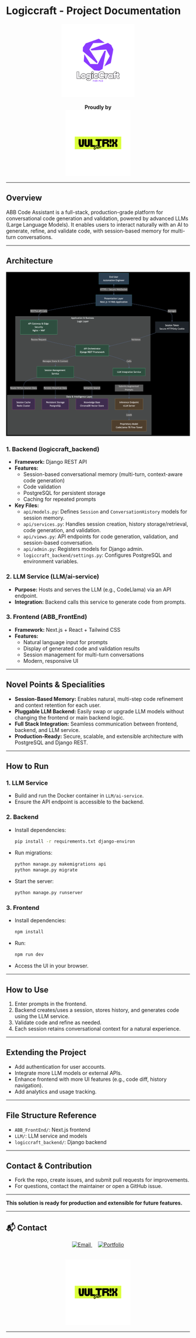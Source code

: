 

# Logiccraft - Project Documentation
<p align="center">
  <img src="./LogicCraftABB.png" alt="LogicCraft Logo" width="200"/>
</p>

<p align="center" style="margin-top: 16px;">
  <b>Proudly by</b><br>
  <img src="./Vultr!x.png" alt="Vultrix One Logo" width="180"/>
</p>

---

## Overview
ABB Code Assistant is a full-stack, production-grade platform for conversational code generation and validation, powered by advanced LLMs (Large Language Models). It enables users to interact naturally with an AI to generate, refine, and validate code, with session-based memory for multi-turn conversations.

---

## Architecture
![Architecture Diagram](./architecture.png)
### 1. Backend (logiccraft_backend)
- **Framework:** Django REST API
- **Features:**
  - Session-based conversational memory (multi-turn, context-aware code generation)
  - Code validation
  - PostgreSQL for persistent storage
  - Caching for repeated prompts
- **Key Files:**
  - `api/models.py`: Defines `Session` and `ConversationHistory` models for session memory.
  - `api/services.py`: Handles session creation, history storage/retrieval, code generation, and validation.
  - `api/views.py`: API endpoints for code generation, validation, and session-based conversation.
  - `api/admin.py`: Registers models for Django admin.
  - `logiccraft_backend/settings.py`: Configures PostgreSQL and environment variables.

### 2. LLM Service (LLM/ai-service)
- **Purpose:** Hosts and serves the LLM (e.g., CodeLlama) via an API endpoint.
- **Integration:** Backend calls this service to generate code from prompts.

### 3. Frontend (ABB_FrontEnd)
- **Framework:** Next.js + React + Tailwind CSS
- **Features:**
  - Natural language input for prompts
  - Display of generated code and validation results
  - Session management for multi-turn conversations
  - Modern, responsive UI

---

## Novel Points & Specialities
- **Session-Based Memory:** Enables natural, multi-step code refinement and context retention for each user.
- **Pluggable LLM Backend:** Easily swap or upgrade LLM models without changing the frontend or main backend logic.
- **Full Stack Integration:** Seamless communication between frontend, backend, and LLM service.
- **Production-Ready:** Secure, scalable, and extensible architecture with PostgreSQL and Django REST.

---

## How to Run

### 1. LLM Service
- Build and run the Docker container in `LLM/ai-service`.
- Ensure the API endpoint is accessible to the backend.

### 2. Backend
- Install dependencies:
  ```sh
  pip install -r requirements.txt django-environ
  ```
- Run migrations:
  ```sh
  python manage.py makemigrations api
  python manage.py migrate
  ```
- Start the server:
  ```sh
  python manage.py runserver
  ```

### 3. Frontend
- Install dependencies:
  ```sh
  npm install
  ```
- Run:
  ```sh
  npm run dev
  ```
- Access the UI in your browser.

---

## How to Use
1. Enter prompts in the frontend.
2. Backend creates/uses a session, stores history, and generates code using the LLM service.
3. Validate code and refine as needed.
4. Each session retains conversational context for a natural experience.

---

## Extending the Project
- Add authentication for user accounts.
- Integrate more LLM models or external APIs.
- Enhance frontend with more UI features (e.g., code diff, history navigation).
- Add analytics and usage tracking.

---

## File Structure Reference
- `ABB_FrontEnd/`: Next.js frontend
- `LLM/`: LLM service and models
- `logiccraft_backend/`: Django backend

---

## Contact & Contribution
- Fork the repo, create issues, and submit pull requests for improvements.
- For questions, contact the maintainer or open a GitHub issue.

---

**This solution is ready for production and extensible for future features.**


---

## 📬 Contact

<div align="center">

<a href="mailto:tjallenmatthew@gmail.com">
  <img src="https://img.shields.io/badge/Email-tjallenmatthew@gmail.com-blue?style=for-the-badge&logo=gmail" alt="Email" />
</a>
&nbsp; &nbsp;
<a href="https://allenmatthew.co" target="_blank">
  <img src="https://img.shields.io/badge/Portfolio-allenmatthew.co-29a3a3?style=for-the-badge&logo=internet-explorer" alt="Portfolio" />
</a>

  
</div>

<p align="center" style="margin-top: 32px;">
  <img src="./vultr!x.png" alt="Vultrix One Logo" width="180"/>
</p>

----
